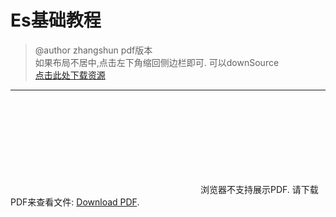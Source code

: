 # Es基础教程
> @author zhangshun
> pdf版本<br>
> 如果布局不居中,点击左下角缩回侧边栏即可.
> 可以downSource<br>
> [点击此处下载资源](https://github.com/zhangshun2/zhangshun2.github.io/tree/master/pdf/ElasticSearch教程.pdf)

---

<object data="../../pdf/ElasticSearch教程.pdf" type="application/pdf" width="1600px" height="1800px"> 
    <embed src="../../pdf/ElasticSearch教程.pdf"> 
     浏览器不支持展示PDF. 请下载PDF来查看文件: <a href="https://github.com/zhangshun2/zhangshun2.github.io/tree/master/pdf/ElasticSearch教程.pdf">Download PDF</a>.</p> 
    </embed> 
</object>